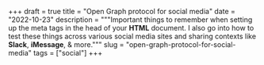 +++
draft = true
title = "Open Graph protocol for social media"
date = "2022-10-23"
description = """Important things to remember when setting up the meta tags in
the head of your **HTML** document. I also go into how to test these things
across various social media sites and sharing contexts like **Slack**,
**iMessage**, & more."""
slug = "open-graph-protocol-for-social-media"
tags = ["social"]
+++
